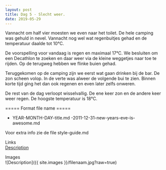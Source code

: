 ```yaml
---
layout: post
title: Dag 5 - Slecht weer.
date: 2019-05-29
---
```

Vannacht om half vier moesten we even naar het toilet. De hele camping was gehuld in nevel. Vannacht nog wel wat regenbuitjes gehad en de temperatuur daalde tot 10°C.  

De voorspelling voor vandaag is regen en maximaal 17°C. We besluiten om een Decathlon te zoeken en daar weer via de kleine weggetjes naar toe te rijden. Op de terugweg hebben we flinke buien gehad.  

Teruggekomen op de camping zijn we eerst wat gaan drinken bij de bar. De zon scheen volop. In de verte was alweer de volgende bui te zien. Binnen korte tijd ging het dan ook regenen en even later zelfs onweren.  

De rest van de dag verloopt wisselvallig. De ene keer zon en de andere keer weer regen. De hoogste temperatuur is 18°C.

===== Format file name =====
- YEAR-MONTH-DAY-title.md
-2011-12-31-new-years-eve-is-awesome.md

Voor extra info zie de file style-guide.md

Links  
[Description](http://example.com)

Images  
![Description]({{ site.images }}/filenaam.jpg?raw=true)
